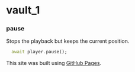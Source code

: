 # vault_1

### pause

Stops the playback but keeps the current position.

```dart
  await player.pause();
```

This site was built using [GitHub Pages]([https://pages.github.com/](https://www.youtube.com/watch?v=GAvhpJMNKZs)https://www.youtube.com/watch?v=GAvhpJMNKZs).


